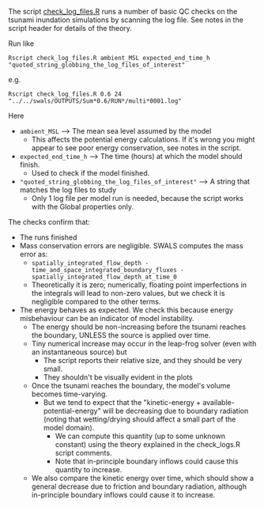 The script [check_log_files.R](check_log_files.R) runs a number of basic QC checks on the tsunami inundation simulations by scanning the log file. See notes in the script header for details of the theory.

Run like
```
Rscript check_log_files.R ambient_MSL expected_end_time_h "quoted_string_globbing_the_log_files_of_interest"
```
e.g.
```
Rscript check_log_files.R 0.6 24 "../../swals/OUTPUTS/Sum*0.6/RUN*/multi*0001.log"
```
Here
* `ambient_MSL` --> The mean sea level assumed by the model 
  * This affects the potential energy calculations. If it's wrong you might appear to see poor energy conservation, see notes in the script.
* `expected_end_time_h` --> The time (hours) at which the model should finish.
  * Used to check if the model finished.
* `"quoted_string_globbing_the_log_files_of_interest"` --> A string that matches the log files to study 
  * Only 1 log file per model run is needed, because the script works with the Global properties only.

The checks confirm that:
* The runs finished
* Mass conservation errors are negligible. SWALS computes the mass error as:
  * `spatially_integrated_flow_depth - time_and_space_integrated_boundary_fluxes - spatially_integrated_flow_depth_at_time_0`
  * Theoretically it is zero; numerically, floating point imperfections in the integrals will lead to non-zero values, but we check it is negligible compared to the other terms.
* The energy behaves as expected. We check this because energy misbehaviour can be an indicator of model instability. 
  * The energy should be non-increasing before the tsunami reaches the boundary, UNLESS the source is applied over time. 
   * Tiny numerical increase may occur in the leap-frog solver (even with an instantaneous source) but
     * The script reports their relative size, and they should be very small. 
     * They shouldn't be visually evident in the plots
  * Once the tsunami reaches the boundary, the model's volume becomes time-varying. 
    * But we tend to expect that the "kinetic-energy + available-potential-energy" will be decreasing due to boundary radiation (noting that wetting/drying should affect a small part of the model domain). 
      * We can compute this quantity (up to some unknown constant) using the theory explained in the check_logs.R script comments. 
      * Note that in-principle boundary inflows could cause this quantity to increase.
  * We also compare the kinetic energy over time, which should show a general decrease due to friction and boundary radiation, although in-principle boundary inflows could cause it to increase. 
